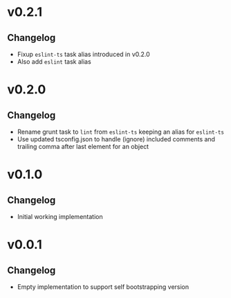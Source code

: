 
# v0.2.1

## Changelog

- Fixup ```eslint-ts``` task alias introduced in v0.2.0
- Also add ```eslint``` task alias

# v0.2.0

## Changelog

- Rename grunt task to ```lint``` from ```eslint-ts``` keeping an alias for ```eslint-ts```
- Use updated tsconfig.json to handle (ignore) included comments and trailing comma after last element for an object

# v0.1.0

## Changelog

- Initial working implementation

# v0.0.1

## Changelog

- Empty implementation to support self bootstrapping version